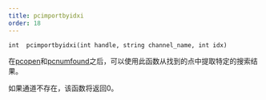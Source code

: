 ```yaml
---
title: pcimportbyidxi
order: 18
---
```

`int  pcimportbyidxi(int handle, string channel_name, int idx)`

在[pcopen](pcopen.html "返回点云文件的句柄")和[pcnumfound](pcnumfound.html "该节点返回pcopen找到的点数")之后，可以使用此函数从找到的点中提取特定的搜索结果。

如果通道不存在，该函数将返回0。